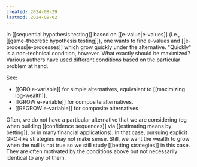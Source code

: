 ```yaml
---
created: 2024-08-29
lastmod: 2024-09-02
---
```


In [[sequential hypothesis testing]] based on [[e-value|e-values]] (i.e., [[game-theoretic hypothesis testing]]), one wants to find e-values and [[e-process|e-processes]] which grow quickly under the alternative. "Quickly" is a non-technical condition, however. What exactly should be maximized? Various authors have used different conditions based on the particular problem at hand. 

See: 
- [[GRO e-variable]] for simple alternatives, equivalent to [[maximizing log-wealth]]. 
- [[GROW e-variable]] for composite alternatives. 
- [[REGROW e-variable]] for composite alternatives 

Often, we do not have a particular alternative that we are considering (eg when building [[confidence sequences]] via [[estimating means by betting]], or in many financial applications). In that case, pursuing explicit GRO-like strategies may not make sense. Still, we want the wealth to grow when the null is not true so we still study [[betting strategies]] in this case. They are often motivated by the conditions above but not necessarily identical to any of them. 